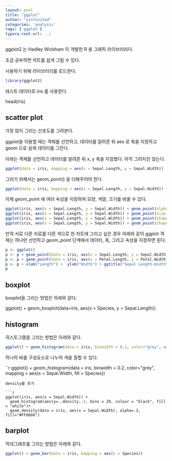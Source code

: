 ```yaml
---
layout: post
title: "ggplot"
author: "yinfinited"
categories: 'analysis'
tags: ['ggplot']
typora-root-url: ../
---
```


ggplot2 는 Hadley Wickham 이 개발한 R 용 그래픽 라이브러리다.

조금 공부하면 차트를 쉽게 그릴 수 있다.

사용하기 위해 라이브러리를 로드한다.

```r
library(ggplot2)
```
테스트 데이터로 iris 를 사용한다.

head(iris)

## scatter plot

가장 많이 그리는 산포도를 그려본다.

ggplot을 이용할 때는 객체를 선언하고, 데이터를 알려준 뒤 aes 로 축을 지정하고 geom 으로 실제 데이터를 그린다.

아래는 객체를 선언하고 데이터를 알려준 뒤 x, y 축을 지정했다. 아직 그려지진 않는다.

```r
ggplot(data = iris, mapping = aes(x = Sepal.Length, y = Sepal.Width))
```

그리기 위해서는 geom_point() 을 더해주어야 한다.

```r
ggplot(data = iris, mapping = aes(x = Sepal.Length, y = Sepal.Width)) + geom_point()
```

이제 geom_point 에 여러 속성을 지정하여 모양, 색깔, 크기를 바꿀 수 있다.

```r
ggplot(iris, aes(x = Sepal.Length, y = Sepal.Width)) + geom_point(alpha = 0.1)
ggplot(iris, aes(x = Sepal.Length, y = Sepal.Width)) + geom_point(size = 0.1)
ggplot(iris, aes(x = Sepal.Length, y = Sepal.Width)) + geom_point(shape = 24)
ggplot(iris, aes(x = Sepal.Length, y = Sepal.Width)) + geom_point(shape = 24, fill = "#ff0000")
```

만약 서로 다른 자료를 다른 색으로 한 차트에 그리고 싶은 경우 아래와 같이 ggplot 객체는 하나만 선언하고 geom_point 단계에서 데이터, 축, 그리고 속성을 지정하면 된다.

```r
p <- ggplot() 
p <- p + geom_point(data = iris, aes(x = Sepal.Length, y = Sepal.Width), shape = 24, fill = "#ff0000", alpha = .25)
p <- p + geom_point(data = iris, aes(x = Petal.Length, y = Petal.Width), shape = 23, fill = "#00ff00", alpha = .25)
p <- p + xlab("Length") +  ylab("Width") + ggtitle("Sepal Length-Width")
p
```

## boxplot

boxplot을 그리는 방법은 아래와 같다.

ggplot() + geom_boxplot(data=iris, aes(x = Species, y = Sepal.Length))

## histogram

히스토그램을 그리는 방법은 아래와 같다.

```r
ggplot() + geom_histogram(data = iris, binwidth = 0.2, color="grey", mapping = aes(x = Sepal.Width))
```

하나의 바를 구성요소로 나누어 색을 칠할 수 있다.

``r
ggplot() + geom_histogram(data = iris, binwidth = 0.2, color="grey", mapping = aes(x = Sepal.Width, fill = Species))
```
density를 추가

```r
ggplot(iris, aes(x = Sepal.Width)) + 
  geom_histogram(aes(y=..density..), bins = 20, colour = "black", fill = "white")+
  geom_density(data = iris, aes(x = Sepal.Width), alpha=.2, fill="#FF6666") 
```

## barplot

막대그래프를 그리는 방법은 아래와 같다.

```r
ggplot() + geom_bar(data = iris, mapping = aes(x = Species))
```


